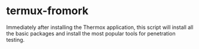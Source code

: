 # termux-fromork
Immediately after installing the Thermox application, this script will install all the basic packages and install the most popular tools for penetration testing.
